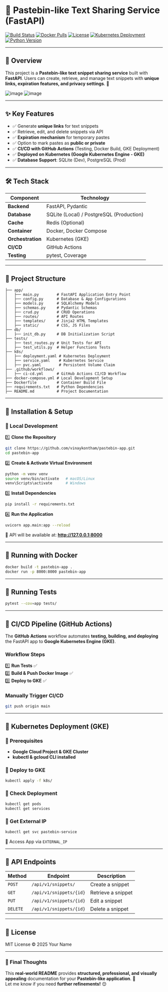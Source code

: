 # 📌 Pastebin-like Text Sharing Service (FastAPI)

[![Build Status](https://github.com/your-username/pastebin-app/actions/workflows/ci-cd.yml/badge.svg)](https://github.com/your-username/pastebin-app/actions)
[![Docker Pulls](https://img.shields.io/docker/pulls/your-dockerhub-username/pastebin-app.svg)](https://hub.docker.com/r/your-dockerhub-username/pastebin-app)
[![License](https://img.shields.io/github/license/your-username/pastebin-app)](LICENSE)
[![Kubernetes Deployment](https://img.shields.io/badge/Kubernetes-Deployed-brightgreen)](#-kubernetes-deployment-gke)
[![Python Version](https://img.shields.io/badge/Python-3.9%2B-blue)](https://www.python.org/)

---

## 📖 Overview
This project is a **Pastebin-like text snippet sharing service** built with **FastAPI**. Users can create, retrieve, and manage text snippets with **unique links, expiration features, and privacy settings**. 🚀

![image](https://github.com/user-attachments/assets/87eac474-aa5a-4a76-ae3e-49fa454d8ad0)
![image](https://github.com/user-attachments/assets/6e7b9d21-dcb9-4be3-9023-57e06a098345)


---

## ✨ Key Features
- ✅ Generate **unique links** for text snippets  
- ✅ Retrieve, edit, and delete snippets via API  
- ✅ **Expiration mechanism** for temporary pastes  
- ✅ Option to mark pastes as **public or private**  
- ✅ **CI/CD with GitHub Actions** (Testing, Docker Build, GKE Deployment)  
- ✅ **Deployed on Kubernetes (Google Kubernetes Engine - GKE)**  
- ✅ **Database Support**: SQLite (Dev), PostgreSQL (Prod)  

---

## 🛠️ Tech Stack
| Component       | Technology  |
|----------------|------------|
| **Backend**    | FastAPI, Pydantic |
| **Database**   | SQLite (Local) / PostgreSQL (Production) |
| **Cache**      | Redis (Optional) |
| **Container**  | Docker, Docker Compose |
| **Orchestration** | Kubernetes (GKE) |
| **CI/CD**      | GitHub Actions |
| **Testing**    | pytest, Coverage |

---

## 📂 Project Structure
```
├── app/
│   ├── main.py        # FastAPI Application Entry Point
│   ├── config.py      # Database & App Configurations
│   ├── models.py      # SQLAlchemy Models
│   ├── schemas.py     # Pydantic Schemas
│   ├── crud.py        # CRUD Operations
│   ├── routes/        # API Routes
│   ├── templates/     # Jinja2 HTML Templates
│   ├── static/        # CSS, JS Files
├── db/
│   ├── init_db.py     # DB Initialization Script
├── tests/
│   ├── test_routes.py # Unit Tests for API
│   ├── test_utils.py  # Helper Functions Tests
├── k8s/
│   ├── deployment.yaml # Kubernetes Deployment
│   ├── service.yaml    # Kubernetes Service
│   ├── pvc.yaml        # Persistent Volume Claim
├── .github/workflows/
│   ├── ci-cd.yml      # GitHub Actions CI/CD Workflow
├── docker-compose.yml # Local Development Setup
├── Dockerfile         # Container Build File
├── requirements.txt   # Python Dependencies
├── README.md          # Project Documentation
```

---

## 🚀 Installation & Setup
### 🔹 Local Development
1️⃣ **Clone the Repository**  
```sh
git clone https://github.com/vinaykontham/pastebin-app.git  
cd pastebin-app
```

2️⃣ **Create & Activate Virtual Environment**  
```sh
python -m venv venv
source venv/bin/activate   # macOS/Linux
venv\Scripts\activate      # Windows
```

3️⃣ **Install Dependencies**  
```sh
pip install -r requirements.txt
```

4️⃣ **Run the Application**  
```sh
uvicorn app.main:app --reload
```
🔗 API will be available at: **http://127.0.0.1:8000**

---

## 🚢 Running with Docker
```sh
docker build -t pastebin-app .
docker run -p 8000:8000 pastebin-app
```

---

## 🧪 Running Tests
```sh
pytest --cov=app tests/
```

---

## 🚀 CI/CD Pipeline (GitHub Actions)
The **GitHub Actions** workflow automates **testing, building, and deploying** the FastAPI app to **Google Kubernetes Engine (GKE)**.

### Workflow Steps
1️⃣ **Run Tests** ✅  
2️⃣ **Build & Push Docker Image** ✅  
3️⃣ **Deploy to GKE** ✅  

### Manually Trigger CI/CD
```sh
git push origin main
```

---

## 🚢 Kubernetes Deployment (GKE)
### 🔹 Prerequisites
- **Google Cloud Project & GKE Cluster**
- **kubectl & gcloud CLI installed**

### 🔹 Deploy to GKE
```sh
kubectl apply -f k8s/
```

### 🔹 Check Deployment
```sh
kubectl get pods
kubectl get services
```

### 🔹 Get External IP
```sh
kubectl get svc pastebin-service
```
🔗 Access App via `EXTERNAL_IP`


---

## 📌 API Endpoints
| Method | Endpoint               | Description |
|--------|------------------------|-------------|
| `POST` | `/api/v1/snippets/`    | Create a snippet |
| `GET`  | `/api/v1/snippets/{id}` | Retrieve a snippet |
| `PUT`  | `/api/v1/snippets/{id}` | Edit a snippet |
| `DELETE` | `/api/v1/snippets/{id}` | Delete a snippet |

---

## 📜 License
MIT License © 2025 Your Name

---

### 🎯 Final Thoughts
This **real-world README** provides **structured, professional, and visually appealing** documentation for your **Pastebin-like application**. 🚀  
Let me know if you need **further refinements!** 😊

